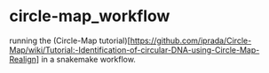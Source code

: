 # circle-map_workflow

running the (Circle-Map tutorial)[https://github.com/iprada/Circle-Map/wiki/Tutorial:-Identification-of-circular-DNA-using-Circle-Map-Realign] in a snakemake workflow.
